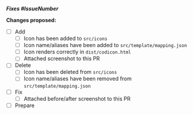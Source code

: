 <!-- markdownlint-disable MD041-->

<!-- Please first read how to submit a pull request, if you haven't already done so.
https://github.com/vscode-icons/vscode-icons/wiki/PullRequest -->

_**Fixes #IssueNumber**_

**Changes proposed:**

- [ ] Add
  - [ ] Icon has been added to `src/icons`
  - [ ] Icon name/aliases have been added to `src/template/mapping.json`
  - [ ] Icon renders correctly in `dist/codicon.html`
  - [ ] Attached screenshot to this PR
- [ ] Delete
  - [ ] Icon has been deleted from `src/icons`
  - [ ] Icon name/aliases have been removed from `src/template/mapping.json`
- [ ] Fix
  - [ ] Attached before/after screenshot to this PR 
- [ ] Prepare
